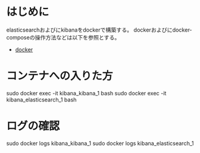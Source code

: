 
# はじめに
elasticsearchおよびにkibanaをdockerで構築する。
dockerおよびにdocker-composeの操作方法などは以下を参照とする。

- [docker](https://github.com/sasano8/docker)


# コンテナへの入りた方
sudo docker exec -it kibana_kibana_1 bash
sudo docker exec -it kibana_elasticsearch_1 bash

# ログの確認
sudo docker logs kibana_kibana_1
sudo docker logs kibana_elasticsearch_1




